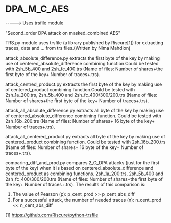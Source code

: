 # DPA_M_C_AES
-----> Uses trsfile module 

"Second_order DPA attack on masked_combined AES"


TRS.py module uses trsfile (a library published by Riscure[1]) for extracting traces, data and ... from trs files.(Written by Nima Mahdion)

attack_absolute_difference.py extracts the first byte of the key by making use of centered_absolute_difference combining function.Could be tested with 2sh_5b_400 and 2sh_fc_400.trs (Name of files: Number of shares+the first byte of the key+ Number of traces+.trs).

attack_centred_product.py extracts the first byte of the key by making use of centered_product combining function.Could be tested with 2sh_1a_200.trs, 2sh_5b_400 and 2sh_fc_400/300/200.trs (Name of files: Number of shares+the first byte of the key+ Number of traces+.trs).

attack_all_absolute_difference.py extracts all byte of the key by making use of centered_absolute_difference combining function. Could be tested with 2sh_16b_200.trs (Name of files: Number of shares+ 16 byte of the key+ Number of traces+.trs).

attack_all_centered_product.py extracts all byte of the key by making use of centered_product combining function. Could be tested with 2sh_16b_200.trs (Name of files: Number of shares+ 16 byte of the key+ Number of traces+.trs).

comparing_diff_and_prod.py compares 2_O_DPA attacks (just for the first byte of the key) when it is based on centered_absolute_difference and centered_product as combining functions. 2sh_1a_200.trs, 2sh_5b_400 and 2sh_fc_400/300/200.trs (Name of files: Number of shares+the first byte of the key+ Number of traces+.trs).
The results of this comparison is:
1) The value of Pearson (p): p_cent_prod >> p_cent_abs_diff
2) For a successful attack, the number of needed traces (n): n_cent_prod << n_cent_abs_diff


[1]  https://github.com/Riscure/python-trsfile
